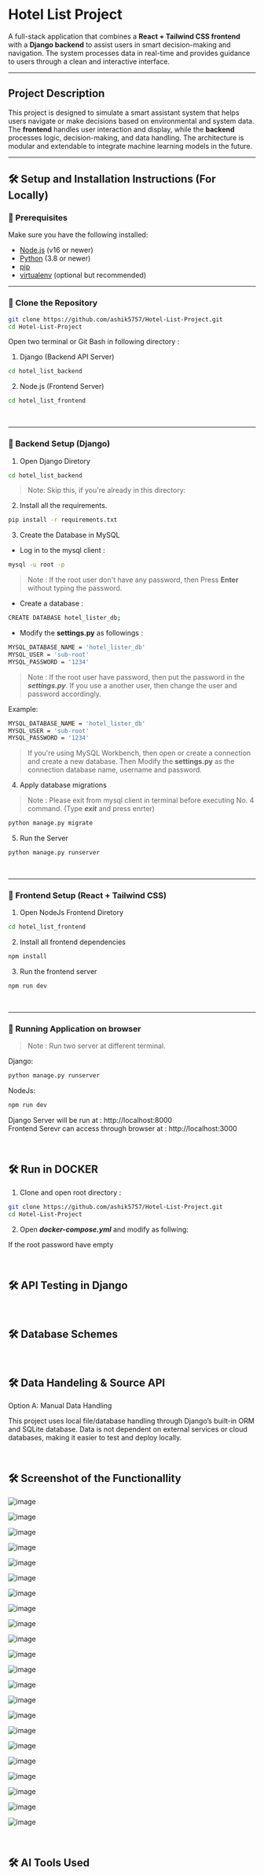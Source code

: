 # Hotel List Project

A full-stack application that combines a **React + Tailwind CSS frontend** with a **Django backend** to assist users in smart decision-making and navigation. The system processes data in real-time and provides guidance to users through a clean and interactive interface.

---

## Project Description

This project is designed to simulate a smart assistant system that helps users navigate or make decisions based on environmental and system data. The **frontend** handles user interaction and display, while the **backend** processes logic, decision-making, and data handling. The architecture is modular and extendable to integrate machine learning models in the future.

---

## 🛠️ Setup and Installation Instructions (For Locally)

### 🔸 Prerequisites

Make sure you have the following installed:

- [Node.js](https://nodejs.org/) (v16 or newer)
- [Python](https://www.python.org/downloads/) (3.8 or newer)
- [pip](https://pip.pypa.io/en/stable/)
- [virtualenv](https://virtualenv.pypa.io/) (optional but recommended)

---

### 🔸 Clone the Repository

```bash
git clone https://github.com/ashik5757/Hotel-List-Project.git
cd Hotel-List-Project
```

Open two terminal or Git Bash in following directory : 
1. Django (Backend API Server)
```bash
cd hotel_list_backend
```
2. Node.js (Frontend Server)
```bash
cd hotel_list_frontend
```

<br>

---

### 🔸 Backend Setup (Django)

1. Open Django Diretory
```bash
cd hotel_list_backend
```
> Note: Skip this, if you're already in this directory:

2. Install all the requirements.
```bash
pip install -r requirements.txt
```

3. Create the Database in MySQL

- Log in to the mysql client :

```bash
mysql -u root -p
```

> Note : If the root user don't have any password, then Press **Enter** without typing the password.

- Create a database :

```bash
CREATE DATABASE hotel_lister_db;
```

- Modify the **settings.py** as followings :


```bash
MYSQL_DATABASE_NAME = 'hotel_lister_db'
MYSQL_USER = 'sub-root'
MYSQL_PASSWORD = '1234'
```
> Note : If the root user have password, then put the password in the ***settings.py***. If you use a another user, then change the user and password accordingly.

Example:

```bash
MYSQL_DATABASE_NAME = 'hotel_lister_db'
MYSQL_USER = 'sub-root'
MYSQL_PASSWORD = '1234'
```


> If you're using MySQL Workbench, then open or create a connection and create a new database. Then Modify the **settings.py** as the connection database name, username and password.




4. Apply database migrations

> Note : Please exit from mysql client in terminal before executing No. 4 command. (Type ***exit*** and press enrter)

```bash
python manage.py migrate   
```




5. Run the Server
```bash        
python manage.py runserver
```

<br>

---
### 🔸 Frontend Setup (React + Tailwind CSS)

1. Open NodeJs Frontend Diretory
```bash
cd hotel_list_frontend
```

2. Install all frontend dependencies

```bash
npm install       
```
3. Run the frontend server

```bash
npm run dev
```

<br>

---
### 🔸 Running Application on browser

> Note : Run two server at different terminal.

Django:

```bash        
python manage.py runserver
```

NodeJs:

```bash
npm run dev
```


Django Server will be run at : http://localhost:8000
<br>
Frontend Serevr can access through browser at : http://localhost:3000



<br>

## 🛠️ Run in DOCKER

1. Clone and open root directory :
```bash
git clone https://github.com/ashik5757/Hotel-List-Project.git
cd Hotel-List-Project
```

2. Open ***docker-compose.yml*** and modify as follwing:

If the root password have empty



<br>


## 🛠️ API Testing in Django





<br>


## 🛠️ Database Schemes



<br>


## 🛠️ Data Handeling & Source API

Option A: Manual Data Handling

This project uses local file/database handling through Django’s built-in ORM and SQLite database. Data is not dependent on external services or cloud databases, making it easier to test and deploy locally.

<br>


## 🛠️ Screenshot of the Functionallity

![image](https://github.com/user-attachments/assets/f56e99ff-6df7-4b62-b61c-12b8090713b4)

![image](https://github.com/user-attachments/assets/45b67a28-9ed8-4364-a61e-14c056a7b0da)

![image](https://github.com/user-attachments/assets/5e90a9f2-1ad8-4a0d-a0a5-c37353e76f28)

![image](https://github.com/user-attachments/assets/48d6aa59-78eb-4921-8935-2c5063660078)


![image](https://github.com/user-attachments/assets/2fba8230-d19b-47cb-8819-241ffb143dd6)



![image](https://github.com/user-attachments/assets/6a8163df-a4ab-4f0b-aaab-e7802668039d)

![image](https://github.com/user-attachments/assets/29a03011-f24f-4abb-b39b-dd778ef238e9)


![image](https://github.com/user-attachments/assets/9db5dcb8-91d8-46bd-9a4e-96ca272b10d9)


![image](https://github.com/user-attachments/assets/7379a49b-1bf3-464e-ab35-aff80a477562)








![image](https://github.com/user-attachments/assets/829a800f-d3d8-4e28-a6ca-63839824f865)



![image](https://github.com/user-attachments/assets/f1b16922-3609-4a67-bcfb-81bd89deaf2d)


![image](https://github.com/user-attachments/assets/024211cb-83f8-485d-9ada-e6b1a3cb708d)


![image](https://github.com/user-attachments/assets/a955eaa0-261d-4f48-93ee-2f55f109bc8d)






![image](https://github.com/user-attachments/assets/06897cf3-ee9b-4367-8685-57e49ef30076)




![image](https://github.com/user-attachments/assets/f36805d0-3c4e-4b63-a12f-9382f0f78d17)



![image](https://github.com/user-attachments/assets/b3e51187-851b-45d2-bf33-216ec2668c7f)




![image](https://github.com/user-attachments/assets/6d7bf9d4-6347-401d-8d77-11f4fe997224)



![image](https://github.com/user-attachments/assets/71d80070-fed3-4f51-9713-00731741b983)


![image](https://github.com/user-attachments/assets/e955300e-1f6d-4c76-8892-09828b798652)


![image](https://github.com/user-attachments/assets/e022b96d-72c5-4ff9-ae00-2f94b060ca7e)


![image](https://github.com/user-attachments/assets/caa0b357-248c-4b5a-9c59-bafb601513ad)


![image](https://github.com/user-attachments/assets/e29c13e6-2fee-4820-a270-3ae3d87e83d3)



<br>


## 🛠️ AI Tools Used
